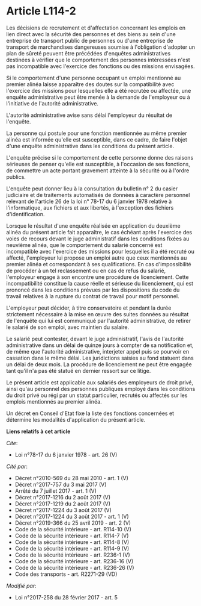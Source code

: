 # Article L114-2

Les décisions de recrutement et d'affectation concernant les emplois en lien direct avec la sécurité des personnes et des
biens au sein d'une entreprise de transport public de personnes ou d'une entreprise de transport de marchandises dangereuses
soumise à l'obligation d'adopter un plan de sûreté peuvent être précédées d'enquêtes administratives destinées à vérifier que
le comportement des personnes intéressées n'est pas incompatible avec l'exercice des fonctions ou des missions envisagées. 

Si le comportement d'une personne occupant un emploi mentionné au premier alinéa laisse apparaître des doutes sur la
compatibilité avec l'exercice des missions pour lesquelles elle a été recrutée ou affectée, une enquête administrative peut
être menée à la demande de l'employeur ou à l'initiative de l'autorité administrative. 

L'autorité administrative avise sans délai l'employeur du résultat de l'enquête. 

La personne qui postule pour une fonction mentionnée au même premier alinéa est informée qu'elle est susceptible, dans ce
cadre, de faire l'objet d'une enquête administrative dans les conditions du présent article. 

L'enquête précise si le comportement de cette personne donne des raisons sérieuses de penser qu'elle est susceptible, à
l'occasion de ses fonctions, de commettre un acte portant gravement atteinte à la sécurité ou à l'ordre publics. 

L'enquête peut donner lieu à la consultation du bulletin n° 2 du casier judiciaire et de traitements automatisés de données à
caractère personnel relevant de l'article 26 de la loi n° 78-17 du 6 janvier 1978 relative à l'informatique, aux fichiers et
aux libertés, à l'exception des fichiers d'identification. 

Lorsque le résultat d'une enquête réalisée en application du deuxième alinéa du présent article fait apparaître, le cas
échéant après l'exercice des voies de recours devant le juge administratif dans les conditions fixées au neuvième alinéa, que
le comportement du salarié concerné est incompatible avec l'exercice des missions pour lesquelles il a été recruté ou
affecté, l'employeur lui propose un emploi autre que ceux mentionnés au premier alinéa et correspondant à ses qualifications.
En cas d'impossibilité de procéder à un tel reclassement ou en cas de refus du salarié, l'employeur engage à son encontre une
procédure de licenciement. Cette incompatibilité constitue la cause réelle et sérieuse du licenciement, qui est prononcé dans
les conditions prévues par les dispositions du code du travail relatives à la rupture du contrat de travail pour motif
personnel. 

L'employeur peut décider, à titre conservatoire et pendant la durée strictement nécessaire à la mise en œuvre des suites
données au résultat de l'enquête qui lui est communiqué par l'autorité administrative, de retirer le salarié de son emploi,
avec maintien du salaire. 

Le salarié peut contester, devant le juge administratif, l'avis de l'autorité administrative dans un délai de quinze jours à
compter de sa notification et, de même que l'autorité administrative, interjeter appel puis se pourvoir en cassation dans le
même délai. Les juridictions saisies au fond statuent dans un délai de deux mois. La procédure de licenciement ne peut être
engagée tant qu'il n'a pas été statué en dernier ressort sur ce litige. 

Le présent article est applicable aux salariés des employeurs de droit privé, ainsi qu'au personnel des personnes publiques
employé dans les conditions du droit privé ou régi par un statut particulier, recrutés ou affectés sur les emplois mentionnés
au premier alinéa. 

Un décret en Conseil d'Etat fixe la liste des fonctions concernées et détermine les modalités d'application du présent
article.

**Liens relatifs à cet article**

_Cite_:

  - Loi n°78-17 du 6 janvier 1978 - art. 26 (V)

_Cité par_:

  - Décret n°2010-569  du 28 mai 2010 - art. 1 (V)
  - Décret n°2017-757 du 3 mai 2017 (V)
  - Arrêté du 7 juillet 2017 - art. 1 (V)
  - Décret n°2017-1216 du 2 août 2017 (V)
  - Décret n°2017-1219 du 2 août 2017 (V)
  - Décret n°2017-1224 du 3 août 2017 (V)
  - Décret n°2017-1224 du 3 août 2017 - art. 1 (V)
  - Décret n°2019-366 du 25 avril 2019 - art. 2 (V)
  - Code de la sécurité intérieure - art. R114-10 (V)
  - Code de la sécurité intérieure - art. R114-7 (V)
  - Code de la sécurité intérieure - art. R114-8 (V)
  - Code de la sécurité intérieure - art. R114-9 (V)
  - Code de la sécurité intérieure - art. R236-1 (V)
  - Code de la sécurité intérieure - art. R236-16 (V)
  - Code de la sécurité intérieure - art. R236-26 (V)
  - Code des transports - art. R2271-29 (VD)

_Modifié par_:

  - Loi n°2017-258 du 28 février 2017 - art. 5
